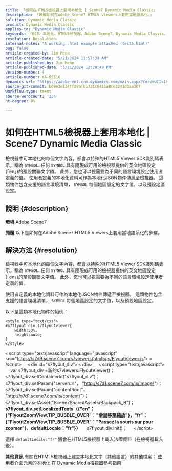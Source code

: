 ```yaml
---
title: 「如何在HTML5檢視器上套用本地化 | Scene7 Dynamic Media Classic」
description: 「瞭解如何在Adobe Scene7 HTML5 Viewers上套用當地語系化。」
solution: Dynamic Media Classic
product: Dynamic Media Classic
applies-to: "Dynamic Media Classic"
keywords: 「KCS、本地化、HTML5檢視器、Adobe Scene7、Dynamic Media Classic、做法」
resolution: Resolution
internal-notes: "A working .html example attached (test5.html)"
bug: false
article-created-by: Jim Menn
article-created-date: "5/21/2024 11:57:38 AM"
article-published-by: Jim Menn
article-published-date: "5/21/2024 12:28:49 PM"
version-number: 4
article-number: KA-05516
dynamics-url: "https://adobe-ent.crm.dynamics.com/main.aspx?forceUCI=1&pagetype=entityrecord&etn=knowledgearticle&id=7ced8f4f-6917-ef11-9f8a-6045bd006268"
source-git-commit: b69e3e134ff29afb1731c6411a8ce3241d3aa367
workflow-type: tm+mt
source-wordcount: '326'
ht-degree: 0%

---
```


# 如何在HTML5檢視器上套用本地化 | Scene7 Dynamic Media Classic


檢視器中可本地化的每個文字內容，都會以特殊的HTML5 Viewer SDK識別碼表示，稱為 `SYMBOL`. 任何 `SYMBOL` 具有隨現成可用的檢視器提供的英文地區設定(「en」)的預設關聯文字值。 此外，您也可以視需要為不同的語言環境設定使用者定義的值。 使用者定義的本地化資料可作為本地化JSON物件傳遞至檢視器。 這類物件包含支援的語言環境清單， `SYMBOL` 每個地區設定的文字值，以及預設地區設定。

## 說明 {#description}


<b>環境</b>
Adobe Scene7

<b>問題</b>
以下是如何在Adobe Scene7 HTML5 Viewers上套用當地語系化的步驟。




## 解決方法 {#resolution}


檢視器中可本地化的每個文字內容，都會以特殊的HTML5 Viewer SDK識別碼表示，稱為 `SYMBOL`.
任何 `SYMBOL` 具有隨現成可用的檢視器提供的英文地區設定(「en」)的預設關聯文字值。 此外，您也可以視需要為不同的語言環境設定使用者定義的值。

使用者定義的本地化資料可作為本地化JSON物件傳遞至檢視器。
這類物件包含支援的語言環境清單， `SYMBOL` 每個地區設定的文字值，以及預設地區設定。

以下是這類本地化物件的範例：


```
<style type="text/css">
#s7flyout_div.s7flyoutviewer{
    width:50%;
    height:auto;
}
</style>
```


`<` script type=&quot;text/javascript&quot; language=&quot;javascript&quot; src=&quot;<u style="text-decoration:underline">https://s7d9.scene7.com/s7viewers/html5/js/FlyoutViewer.js</u>&quot;`>` `<` /script`>`
    `<` div id=&quot;s7flyout_div&quot;`>` `<` /div`>`
    `<` script type=&quot;text/javascript&quot;`>`
    var s7flyout_div =新的s7viewers.FlyoutViewer()； s7flyout_div.setContainerId(&quot;s7flyout_div&quot;)； s7flyout_div.setParam(&quot;serverurl&quot;， &quot;<u style="text-decoration:underline">http://s7d1.scene7.com/is/image/</u>&quot;)； s7flyout_div.setParam(&quot;contentRoot&quot;， &quot;<u style="text-decoration:underline">http://s7d1.scene7.com/is/content/</u>&quot;)； s7flyout_div.setAsset(&quot;Scene7SharedAssets/Backpack_B&quot;)；
    <b>s7flyout_div.setLocalizedTexts（{&quot;en&quot;：{&quot;FlyoutZoomView.TIP_BUBBLE_OVER&quot;：&quot;滑鼠移至縮放&quot;}，&quot;fr&quot;：{&quot;FlyoutZoomView.TIP_BUBBLE_OVER&quot;：&quot;Passez la souris sur pour zoomer&quot;}，defaultLocale：&quot;fr&quot;}）</b>
    s7flyout_div.init()；
    `<` /script`>`

選擇 `defaultLocale:"fr"` 將會在HTML5檢視器上載入法國資料（在檢視器載入後）。<br>


<b>其他資訊</b>
有關在HTML5檢視器上建立本地化文字（其他語言）的其他檔案： [使用者介面元素的本地化](https://experienceleague.adobe.com/en/docs/dynamic-media-developer-resources/library/viewers-aem-assets-dmc/flyout/c-html5-flyout-viewer-20-localization) 在 [Dynamic Media檢視器參考指南](https://experienceleague.adobe.com/en/docs/dynamic-media-developer-resources/library/homeviewers).
